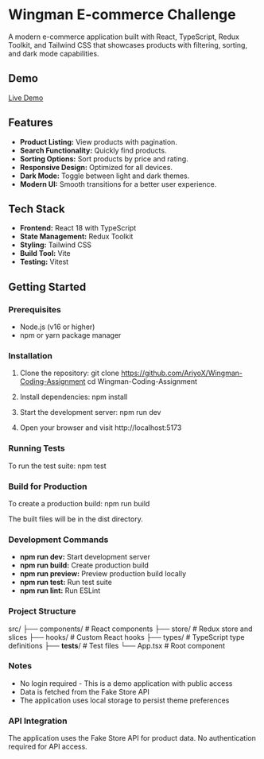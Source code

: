 # Wingman E-commerce Challenge

A modern e-commerce application built with React, TypeScript, Redux Toolkit, and Tailwind CSS that showcases products with filtering, sorting, and dark mode capabilities.

## Demo
[Live Demo](https://wingman-coding-assignment.vercel.app/)

## Features
- **Product Listing:** View products with pagination.
- **Search Functionality:** Quickly find products.
- **Sorting Options:** Sort products by price and rating.
- **Responsive Design:** Optimized for all devices.
- **Dark Mode:** Toggle between light and dark themes.
- **Modern UI:** Smooth transitions for a better user experience.

## Tech Stack
- **Frontend:** React 18 with TypeScript
- **State Management:** Redux Toolkit
- **Styling:** Tailwind CSS
- **Build Tool:** Vite
- **Testing:** Vitest

## Getting Started

### Prerequisites
- Node.js (v16 or higher)
- npm or yarn package manager

### Installation

1. Clone the repository:
   git clone https://github.com/AriyoX/Wingman-Coding-Assignment
   cd Wingman-Coding-Assignment

2. Install dependencies:
    npm install

3. Start the development server:
    npm run dev

4. Open your browser and visit http://localhost:5173

### Running Tests

To run the test suite:
npm test

### Build for Production

To create a production build:
npm run build

The built files will be in the dist directory.

### Development Commands
- **npm run dev:** Start development server
- **npm run build:** Create production build
- **npm run preview:** Preview production build locally
- **npm run test:** Run test suite
- **npm run lint:** Run ESLint

### Project Structure
src/
├── components/      # React components
├── store/          # Redux store and slices
├── hooks/          # Custom React hooks
├── types/          # TypeScript type definitions
├── __tests__/      # Test files
└── App.tsx         # Root component

### Notes
- No login required - This is a demo application with public access
- Data is fetched from the Fake Store API
- The application uses local storage to persist theme preferences

### API Integration
The application uses the Fake Store API for product data. No authentication required for API access.